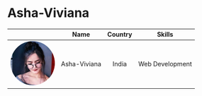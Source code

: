 # Asha-Viviana

|                                                                         |   Name             |  Country    |  Skills                  |
|:-----------------------------------------------------------------------:|:--------:          |:--------:   |:--------:                |
|<img src="./asha-viviana.jpg" style="width:100px; border-radius: 50%;">  |    Asha-Viviana    |  India      |   Web Development        |
